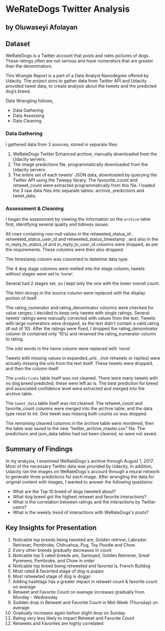# WeRateDogs Twitter Analysis
## by Oluwaseyi Afolayan


## Dataset

WeRateDogs is a Twitter account that posts and rates pictures of dogs. These ratings often are not serious and have numerators that are greater than the denominators.

This Wrangle Report is a part of a Data Analyst Nanodegree offered by Udacity. The project aims to gather data from Twitter API and Udacity provided tweet data, to create analysis about the tweets and the predicted dog’s breed.

Data Wrangling follows,

- Data Gathering
- Data Assessing
- Data Cleaning

### Data Gathering

I gathered data from 3 sources, stored in separate files:

1. WeRateDogs Twitter Enhanced archive, manually downloaded from the Udacity servers.
2. The image predictions file, programmatically downloaded from the Udacity servers.
3. The entire set of each tweets’ JSON data, downloaded by querying the Twitter API using the Tweepy
library. The favourite_count and retweet_count were extracted programmatically from this file.
I loaded the 3 raw data files into separate tables: archive, predictions and tweet_data.

### Assessment & Cleaning

I began the assessment by viewing the information on the `archive` table first, identifying several quality and
tidiness issues.

All rows containing non-null values in the retweeted_status_id , retweeted_status_user_id and
retweeted_status_timestamp , and also in the in_reply_to_status_id and in_reply_to_user_id
columns were dropped, as per the requirements. These columns were then also dropped.

The timestamp column was converted to datetime data type.

The 4 dog stage columns were melted into the stage column; tweets without stages were set to ‘none’.

Several had 2 stages set, so I kept only the one with the lower overall count.

The html strings in the source column were replaced with the display portion of itself.

The rating_numerator and rating_denominator columns were checked for value ranges; I decided to keep
only tweets with single ratings. Several tweets’ ratings were manually corrected with values from the text.
Tweets with large numerators were dropped, as the text didn’t contain a valid rating (# out of 10). After the
ratings were fixed, I dropped the rating_denominator column (it contained only ‘10’s) and renamed the
rating_numerator column to rating.

The odd words in the name column were replaced with ‘none’.

Tweets with missing values in expanded_urls , (not retweets or replies) were actually missing the urls from
the text itself. These tweets were dropped, and then the column itself.

The `predictions` table itself was not cleaned. There were many tweets with no dog breed predicted, these
were left as is. The best prediction for breed and associated confidence level were extracted and merged
into the archive table.

The `tweet_data` table itself was not cleaned. The retweet_count and favorite_count columns were merged
into the archive table, and the data type reset to int. One tweet was missing both counts so was dropped.

The remaining cleaned columns in the archive table were reordered, then the table was saved to the new
“twitter_archive_master.csv” file. The predictions and json_data tables had not been cleaned, so were not
saved.

## Summary of Findings

In my analysis, I examined WeRateDogs's archive through August 1, 2017. Most of the necessary Twitter data was provided by Udacity. In addition, Udacity ran the images on WeRateDogs's account through a neural network to generate three predictions for each image. After wrangling the data for original content with images, I wanted to answer the following questions:

- What are the Top 10 breed of dogs tweeted about?
- What dog breed got the highest retweet and favorite interactions?
- What is the correlation between ratings and the interactions by Twitter users?
- What is the weekly trend of interactions with WeRateDogs's posts?

## Key Insights for Presentation

1. Noticable top breeds being tweeted are, Golden retriver, Labrador Retriever, Pembroke, Chihuahua, Pug, Toy Poodle and Chow
2. Every other breeds gradually decreases in count
3. Noticable top 5 rated breeds are, Samoyed, Golden Retriever, Great Pyrenees, Pembroke, and Chow in order
4. Noticable top breed being retweeted and favored is, French Bulldog
5. Most rated & favorited stage of dog is puppo
6. Most retweeted stage of dog is doggo
7. Adding hashtags has a greater impact in retweet count & favorite count on average
8. Retweet and Favorite Count on average increases gradually from Monday - Wednesday
9. Sudden drop in Retweet and Favorite Count in Mid-Week (Thursday) on average
10. Gradually increases again before slight drop on Sunday
11. Rating very less likely to impact Retweet and Favorite Count
12. Retweets and Favorites are highly correlated

